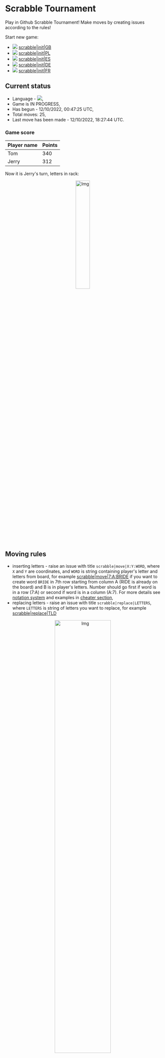 
# Scrabble Tournament
Play in Github Scrabble Tournament! Make moves by creating issues according to the rules!
 
Start new game:

 - ![](https://raw.githubusercontent.com/radosz99/radosz99/main/flags/GB.png)  [scrabble&#124;init&#124;GB](https://github.com/radosz99/radosz99/issues/new?title=scrabble%7Cinit%7CGB&body=Just+push+%27Submit+new+issue%27+or+update+with+your+move.)
 - ![](https://raw.githubusercontent.com/radosz99/radosz99/main/flags/PL.png)  [scrabble&#124;init&#124;PL](https://github.com/radosz99/radosz99/issues/new?title=scrabble%7Cinit%7CPL&body=Just+push+%27Submit+new+issue%27+or+update+with+your+move.)
 - ![](https://raw.githubusercontent.com/radosz99/radosz99/main/flags/ES.png)  [scrabble&#124;init&#124;ES](https://github.com/radosz99/radosz99/issues/new?title=scrabble%7Cinit%7CES&body=Just+push+%27Submit+new+issue%27+or+update+with+your+move.)
 - ![](https://raw.githubusercontent.com/radosz99/radosz99/main/flags/DE.png)  [scrabble&#124;init&#124;DE](https://github.com/radosz99/radosz99/issues/new?title=scrabble%7Cinit%7CDE&body=Just+push+%27Submit+new+issue%27+or+update+with+your+move.)
 - ![](https://raw.githubusercontent.com/radosz99/radosz99/main/flags/FR.png)  [scrabble&#124;init&#124;FR](https://github.com/radosz99/radosz99/issues/new?title=scrabble%7Cinit%7CFR&body=Just+push+%27Submit+new+issue%27+or+update+with+your+move.)

## Current status
 - Language - ![](https://raw.githubusercontent.com/radosz99/radosz99/main/flags/ES.png),
 - Game is IN PROGRESS,
 - Has begun - 12/10/2022, 00:47:25 UTC,
 - Total moves: 25,
 - Last move has been made - 12/10/2022, 18:27:44 UTC.
    
### Game score
| Player name | Points |
 | - | - |  
| Tom | 340
| Jerry | 312

Now it is Jerry's turn, letters in rack:
<p align="center">
    <img src="https://raw.githubusercontent.com/radosz99/radosz99/main/rack.png" width=30% alt="Img"/>
</p>

## Moving rules
 - inserting letters - raise an issue with title `scrabble|move|X:Y:WORD`, where `X` and `Y` are coordinates, and `WORD` is string containing player's letter and letters from board, for example [scrabble&#124;move&#124;7:A:BRIDE](https://github.com/radosz99/radosz99/issues/new?title=scrabble%7Cmove%7C7%3AA%3ABRIDE&body=Just+push+%27Submit+new+issue%27+or+update+with+your+move.) if you want to create word `BRIDE` in 7th row starting from column A (RIDE is already on the board) and B is in player's letters. Number should go first if word is in a row (7:A) or second if word is in a column (A:7). For more details see [notation system](https://en.wikipedia.org/wiki/Scrabble#Notation_system) and examples in [cheater section](#cheater),
 - replacing letters - raise an issue with title `scrabble|replace|LETTERS`, where `LETTERS` is string of letters you want to replace, for example [scrabble&#124;replace&#124;TLD](https://github.com/radosz99/radosz99/issues/new?title=scrabble%7Creplace%7CTLD&body=Just+push+%27Submit+new+issue%27+or+update+with+your+move..)
<p align="center">
<img src="https://raw.githubusercontent.com/radosz99/radosz99/main/board.png" width=60% alt="Img"/>
</p>
    
## Leaderboard
| Moves | Who | Points |
| - | - | - |
| 25 | [@radosz99](github.com/radosz99)| 652

<a name="cheater"></a>
## Cheater section  
Are you sure? :smiling_imp: :smiling_imp: :smiling_imp:
<details>
  <summary>Spoiler warning!</summary>
  
  | Id | Move | Issue link | Points |
  | - | - | - | - |  
|1| 5:N:de | [scrabble&#124;move&#124;5:N:de](https://github.com/radosz99/radosz99/issues/new?title=scrabble%7Cmove%7C5%3AN%3Ade&body=Just+push+%27Submit+new+issue%27+or+update+with+your+move.) | 7 
|2| 5:N:le | [scrabble&#124;move&#124;5:N:le](https://github.com/radosz99/radosz99/issues/new?title=scrabble%7Cmove%7C5%3AN%3Ale&body=Just+push+%27Submit+new+issue%27+or+update+with+your+move.) | 4 
|3| 5:N:te | [scrabble&#124;move&#124;5:N:te](https://github.com/radosz99/radosz99/issues/new?title=scrabble%7Cmove%7C5%3AN%3Ate&body=Just+push+%27Submit+new+issue%27+or+update+with+your+move.) | 4 
|4| 7:A:ad | [scrabble&#124;move&#124;7:A:ad](https://github.com/radosz99/radosz99/issues/new?title=scrabble%7Cmove%7C7%3AA%3Aad&body=Just+push+%27Submit+new+issue%27+or+update+with+your+move.) | 3 
|5| H:0:ad | [scrabble&#124;move&#124;H:0:ad](https://github.com/radosz99/radosz99/issues/new?title=scrabble%7Cmove%7CH%3A0%3Aad&body=Just+push+%27Submit+new+issue%27+or+update+with+your+move.) | 3 
|6| F:2:ad | [scrabble&#124;move&#124;F:2:ad](https://github.com/radosz99/radosz99/issues/new?title=scrabble%7Cmove%7CF%3A2%3Aad&body=Just+push+%27Submit+new+issue%27+or+update+with+your+move.) | 3 
|7| I:9:de | [scrabble&#124;move&#124;I:9:de](https://github.com/radosz99/radosz99/issues/new?title=scrabble%7Cmove%7CI%3A9%3Ade&body=Just+push+%27Submit+new+issue%27+or+update+with+your+move.) | 3 
|8| J:12:do | [scrabble&#124;move&#124;J:12:do](https://github.com/radosz99/radosz99/issues/new?title=scrabble%7Cmove%7CJ%3A12%3Ado&body=Just+push+%27Submit+new+issue%27+or+update+with+your+move.) | 3 
|9| J:12:tol | [scrabble&#124;move&#124;J:12:tol](https://github.com/radosz99/radosz99/issues/new?title=scrabble%7Cmove%7CJ%3A12%3Atol&body=Just+push+%27Submit+new+issue%27+or+update+with+your+move.) | 3 
|10| 7:A:al | [scrabble&#124;move&#124;7:A:al](https://github.com/radosz99/radosz99/issues/new?title=scrabble%7Cmove%7C7%3AA%3Aal&body=Just+push+%27Submit+new+issue%27+or+update+with+your+move.) | 2 
</details>
    
## Latest moves
<details>
  <summary>Show latest 10 moves</summary>
  
  | Id | Type | Move / Letters to replace | Created words / New letters | Date | Points | Player | Who |
  | - | - | - | - | - | - | - | - |
|24| REPLACE | [] | Ñ | 12/10/2022, 18:27:44 UTC | 0 | Tom | [@radosz99](github.com/radosz99) |
|23| INSERT | 9:A:ohm | ['OHM'] | 12/10/2022, 15:56:20 UTC | 16 | Jerry | [@radosz99](github.com/radosz99) |
|22| INSERT | O:4:dejo | ['DEJO'] | 12/10/2022, 15:55:28 UTC | 12 | Tom | [@radosz99](github.com/radosz99) |
|21| INSERT | A:11:pirro | ['PIRRO'] | 12/10/2022, 15:54:55 UTC | 13 | Jerry | [@radosz99](github.com/radosz99) |
|20| INSERT | 7:L:zumo | ['ZUMO'] | 12/10/2022, 15:54:11 UTC | 45 | Tom | [@radosz99](github.com/radosz99) |
|19| INSERT | L:3:cierzas | ['CIERZAS'] | 12/10/2022, 15:51:54 UTC | 56 | Jerry | [@radosz99](github.com/radosz99) |
|18| INSERT | 4:H:ideeis | ['IDEEIS'] | 12/10/2022, 15:41:13 UTC | 14 | Tom | [@radosz99](github.com/radosz99) |
|17| REPLACE | ['H', 'D', 'D', 'J', 'L', 'T', 'I'] | RAMSECZ | 12/10/2022, 15:33:23 UTC | 0 | Jerry | [@radosz99](github.com/radosz99) |
|16| INSERT | H:3:sisona | ['SISONA'] | 12/10/2022, 14:51:56 UTC | 7 | Tom | [@radosz99](github.com/radosz99) |
|15| INSERT | A:5:guaco | ['GUACO'] | 12/10/2022, 12:14:51 UTC | 24 | Jerry | [@radosz99](github.com/radosz99) |
</details>
    